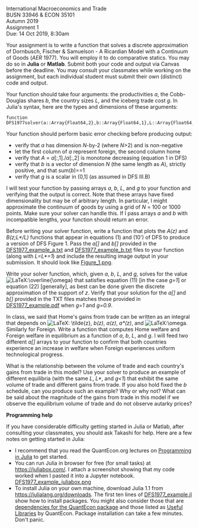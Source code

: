 International Macroeconomics and Trade\
BUSN 33946 & ECON 35101\
Autumn 2019\
Assignment 1\
Due: 14 Oct 2019, 8:30am


Your assignment is to write a function that solves a discrete approximation of Dornbusch, Fischer & Samuelson - A Ricardian Model with a Continuum of Goods (*AER* 1977).
You will employ it to do comparative statics.
You may do so in **Julia** or **Matlab**.
Submit both your code and output via Canvas before the deadline.
You may consult your classmates while working on the assignment, but each individual student must submit their own (distinct) code and output.

Your function should take four arguments:
the productivities *a*,
the Cobb-Douglas shares *b*,
the country sizes *L*,
and
the iceberg trade cost *g*.
In Julia's syntax, here are the types and dimensions of these arguments:
```
function DFS1977solver(a::Array{Float64,2},b::Array{Float64,1},L::Array{Float64,1},g::Float64)
```

Your function should perform basic error checking before producing
output:

-   verify that *a* has dimension *N*-by-2 (where *N*&gt;2) and is
    non-negative
-   let the first column of *a* represent foreign, the second column
    home
-   verify that *A* = *a*\[:,1\]./*a*\[:,2\] is monotone decreasing
    (equation 1 in DFS)
-   verify that *b* is a vector of dimension *N* (the same length as
    *A*), strictly positive, and that sum(*b*)==1
-   verify that *g* is a scalar in (0,1\] (as assumed in DFS III.B)

I will test your function by passing arrays *a*, *b*, *L*, and *g* to your function and verifying that the output is correct.
Note that these arrays have fixed dimensionality but may be of arbitrary length.
In particular, I might approximate the continuum of goods by using a grid of *N* = 100 or 1000 points.
Make sure your solver can handle this.
If I pass arrays *a* and *b* with incompatible lengths, your function should return an error.

Before writing your solver function, write a function that plots the
*A(z)* and *B(z;L\*/L)* functions that appear in equations (1) and (10')
of DFS to produce a version of DFS Figure 1. 
Pass the *a\[\]* and *b\[\]* provided in the [DFS1977\_example\_a.txt](DFS1977_example_a.txt) and [DFS1977\_example\_b.txt](DFS1977_example_b.txt) files to your function (along with *L=L\*=1*) and include the resulting image output in your submission.
It should look like [Figure\_1.png](Figure_1.png).

Write your solver function, which, given *a*, *b*, *L*, and *g*, solves for the value
![LaTeX:\\overline{\\omega}](https://canvas.uchicago.edu/equation_images/%255Coverline%257B%255Comega%257D)
that satisfies equation (11) \[in the case *g=1*\] or equation (22)
\[generally\], as best can be done given the discrete approximation of
the support of *z*. 
Verify that your solution for the *a\[\]* and *b\[\]* provided in the TXT files matches those provided in [DFS1977\_example.pdf](DFS1977_example.pdf) when *g=1* and *g=0.9*.

In class, we said that Home's gains from trade can be written as an
integral that depends on 
![LaTeX: \\tilde{z}](https://canvas.uchicago.edu/equation_images/%255Ctilde%257Bz%257D "\tilde{z}"),
*b(z)*, *a(z)*, *a\*(z)*, and
![LaTeX:\\omega](https://canvas.uchicago.edu/equation_images/%255Comega "\omega").
Similarly for Foreign. 
Write a function that computes Home welfare and Foreign welfare in equilibrium as a function of *a*, *b*, *L*, and *g*.
I will feed two different *a\[\]* arrays to your function to confirm that both countries experience an increase in welfare when Foreign experiences uniform technological progress.

What is the relationship between the volume of trade and each country's
gains from trade in this model?
Use your solver to produce an example of different equilibria (with the same *L*, *L\**, and *g&lt;1*) that exhibit the same volume of trade and different gains from trade.
If you also hold fixed the *b* schedule, can you produce such an example? 
Why or why not?
What can be said about the magnitude of the gains from trade in this model if we observe the equilibrium volume of trade and do not observe autarky prices?

**Programming help**

If you have considerable difficulty getting started in Julia or Matlab, after consulting your classmates, you should ask Takashi for help.
Here are a few notes on getting started in Julia:

-   I recommend that you read the QuantEcon.org lectures on [Programming in Julia](https://lectures.quantecon.org/jl/index_learning_julia.html) to get started.
-   You can run Julia in browser for free (for small tasks) at
    <https://juliabox.com/>.
    I attach a screenshot showing that my code worked when I pasted it into a Jupyter notebook.
    [DFS1977\_example\_juliabox.png](DFS1977_example_juliabox.png)
-   To install Julia on your own machine, download Julia 1.1 from
    <https://julialang.org/downloads>. The first ten lines
    of [DFS1977\_example.jl](DFS1977_example.jl) show how to install packages. 
	You might also consider those that are [dependencies for the QuantEcon package](https://github.com/QuantEcon/QuantEcon.jl/blob/master/REQUIRE) and those listed as [Useful
    Libraries](https://lectures.quantecon.org/jl/julia_libraries.html)
    by QuantEcon.
    Package installation can take a few minutes. Don't panic. 


